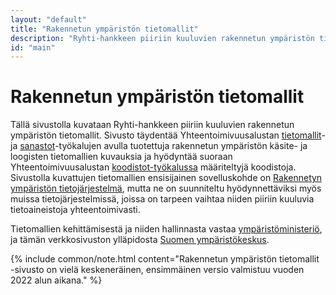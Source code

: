 ```yaml
---
layout: "default"
title: "Rakennetun ympäristön tietomallit"
description: "Ryhti-hankkeen piiriin kuuluvien rakennetun ympäristön tietomallien dokumentaatiosivusto"
id: "main"
---
```

# Rakennetun ympäristön tietomallit

Tällä sivustolla kuvataan Ryhti-hankkeen piiriin kuuluvien rakennetun ympäristön tietomallit. Sivusto täydentää Yhteentoimivuusalustan [tietomallit](https://tietomallit.suomi.fi/)- ja [sanastot](https://sanastot.suomi.fi/)-työkalujen avulla tuotettuja rakennetun ympäristön käsite- ja loogisten tietomallien kuvauksia ja hyödyntää suoraan Yhteentoimivuusalustan [koodistot-työkalussa](https://koodistot.suomi.fi/) määriteltyjä koodistoja.
Sivustolla kuvattujen tietomallien ensisijainen sovelluskohde on [Rakennetyn ympäristön tietojärjestelmä](https://ym.fi/fi/ryhti), mutta ne on suunniteltu hyödynnettäviksi myös muissa tietojärjestelmissä, joissa on tarpeen vaihtaa niiden piiriin kuuluvia tietoaineistoja yhteentoimivasti.

Tietomallien kehittämisestä ja niiden hallinnasta vastaa [ympäristöministeriö](https://ym.fi), ja tämän verkkosivuston ylläpidosta [Suomen ympäristökeskus](https://www.syke.fi/).

{% include common/note.html content="Rakennetun ympäristön tietomallit -sivusto on vielä keskeneräinen, ensimmäinen versio valmistuu vuoden 2022 alun aikana." %}


